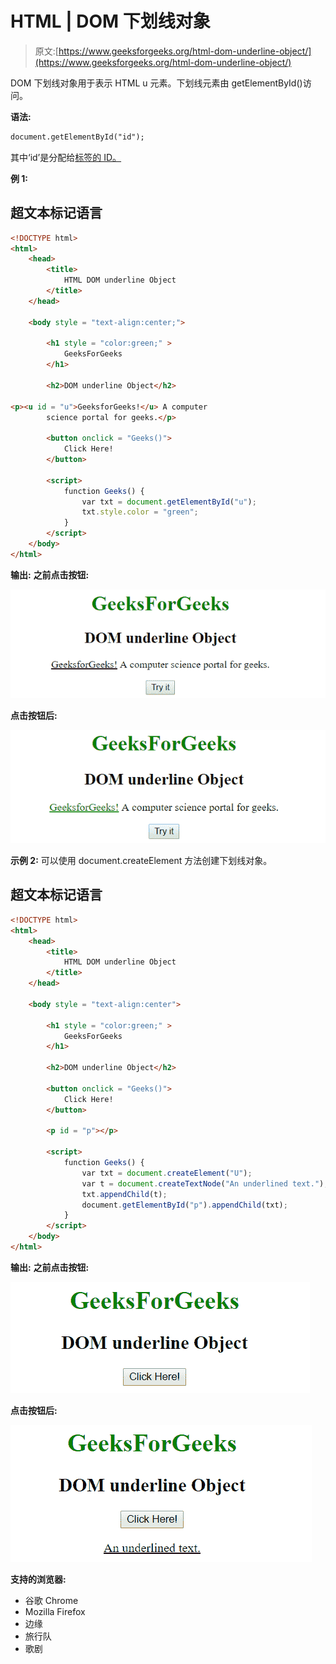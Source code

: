 # HTML | DOM 下划线对象

> 原文:[https://www.geeksforgeeks.org/html-dom-underline-object/](https://www.geeksforgeeks.org/html-dom-underline-object/)

DOM 下划线对象用于表示 HTML u 元素。下划线元素由 getElementById()访问。

**语法:**

```html
document.getElementById("id"); 
```

其中‘id’是分配给<u>标签的 ID。</u> 

**例 1:**

## 超文本标记语言

```html
<!DOCTYPE html>
<html>
    <head>
        <title>
            HTML DOM underline Object
        </title>
    </head>

    <body style = "text-align:center;">

        <h1 style = "color:green;" >
            GeeksForGeeks
        </h1>

        <h2>DOM underline Object</h2>

<p><u id = "u">GeeksforGeeks!</u> A computer
        science portal for geeks.</p>

        <button onclick = "Geeks()">
            Click Here!
        </button>

        <script>
            function Geeks() {
                var txt = document.getElementById("u");
                txt.style.color = "green";
            }
        </script>
    </body>
</html>                   
```

**输出:**
**之前点击按钮:**

![underline](img/30278b985c7a899c97b6aba3477d90a5.png)

**点击按钮后:**

![underline](img/238233a157e871cd6ccb70f5ae664500.png)

**示例 2:** 可以使用 document.createElement 方法创建下划线对象。

## 超文本标记语言

```html
<!DOCTYPE html>
<html>
    <head>
        <title>
            HTML DOM underline Object
        </title>
    </head>

    <body style = "text-align:center">

        <h1 style = "color:green;" >
            GeeksForGeeks
        </h1>

        <h2>DOM underline Object</h2>

        <button onclick = "Geeks()">
            Click Here!
        </button>

        <p id = "p"></p>

        <script>
            function Geeks() {
                var txt = document.createElement("U");
                var t = document.createTextNode("An underlined text.");
                txt.appendChild(t);
                document.getElementById("p").appendChild(txt);
            }
        </script>
    </body>
</html>                   
```

**输出:**
**之前点击按钮:**

![underline](img/2969e2e0ae85e381ae0562dfd3ed7d25.png)

**点击按钮后:**

![underline](img/5ce95d05587886f91e180438cf98791c.png)

**支持的浏览器:**

*   谷歌 Chrome
*   Mozilla Firefox
*   边缘
*   旅行队
*   歌剧